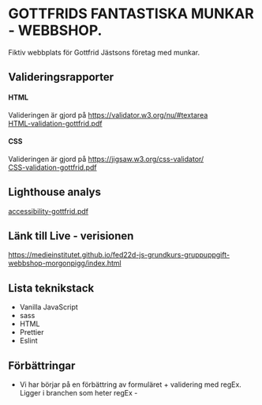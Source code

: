 # GOTTFRIDS FANTASTISKA MUNKAR - WEBBSHOP.

Fiktiv webbplats för Gottfrid Jästsons företag med munkar.



## Valideringsrapporter

#### HTML

Valideringen är gjord på https://validator.w3.org/nu/#textarea <br>
[HTML-validation-gottfrid.pdf](https://github.com/Medieinstitutet/fed22d-js-grundkurs-gruppuppgift-webbshop-morgonpigg/files/10138961/HTML-validation-gottfrid.pdf)


#### CSS

Valideringen är gjord på https://jigsaw.w3.org/css-validator/<br>
[CSS-validation-gottfrid.pdf](https://github.com/Medieinstitutet/fed22d-js-grundkurs-gruppuppgift-webbshop-morgonpigg/files/10138964/CSS-validation-gottfrid.pdf)


## Lighthouse analys
[accessibility-gottfrid.pdf](https://github.com/Medieinstitutet/fed22d-js-grundkurs-gruppuppgift-webbshop-morgonpigg/files/10139564/accessibility-gottfrid.pdf)


## Länk till Live - verisionen

https://medieinstitutet.github.io/fed22d-js-grundkurs-gruppuppgift-webbshop-morgonpigg/index.html

## Lista teknikstack

- Vanilla JavaScript
- sass
- HTML
- Prettier
- Eslint

## Förbättringar

- Vi har börjar på en förbättring av formuläret + validering med regEx. Ligger i branchen som heter regEx - 
